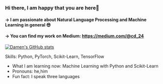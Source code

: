 ### Hi there, I am happy that you are here🥳
#### -> I am passionate about Natural Language Processing and Machine Learning in general 😎  
#### -> You can find my work on Medium: https://medium.com/@cd_24
[![Damen's GitHub stats](https://github-readme-stats.vercel.app/api?username=beeman-93)](https://github.com/anuraghazra/github-readme-stats)


Skills: Python, PyTorch, Scikit-Learn, TensorFlow


- What I am learning now: Machine Learning with Python and Scikit-Learn 
- Pronouns: he,him 
- Fun fact: I speak three languages  




